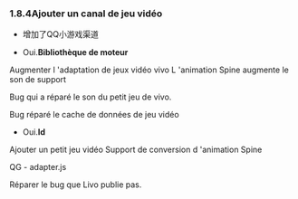 ### 1.8.4Ajouter un canal de jeu vidéo
- 增加了QQ小游戏渠道

- Oui.**Bibliothèque de moteur**

Augmenter l 'adaptation de jeux vidéo vivo
L 'animation Spine augmente le son de support

Bug qui a réparé le son du petit jeu de vivo.

Bug réparé le cache de données de jeu vidéo
- Oui.**Id**

Ajouter un petit jeu vidéo
Support de conversion d 'animation Spine

QG - adapter.js

Réparer le bug que Livo publie pas.
